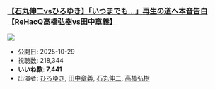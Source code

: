 ### [【石丸伸二vsひろゆき】「いつまでも…」再生の道へ本音告白【ReHacQ高橋弘樹vs田中章義】](https://www.youtube.com/watch?v=3X2Ey_jLfmE)
[![](https://img.youtube.com/vi/3X2Ey_jLfmE/sddefault.jpg)](https://www.youtube.com/watch?v=3X2Ey_jLfmE)
-   公開日: 2025-10-29
-   視聴数: 218,344
-   **いいね数: 7,441**
-   出演者: [ひろゆき](/rehacq_fan/people/ひろゆき "wikilink"), [田中章義](/rehacq_fan/people/田中章義 "wikilink"), [石丸伸二](/rehacq_fan/people/石丸伸二 "wikilink"), [高橋弘樹](/rehacq_fan/people/高橋弘樹 "wikilink")
